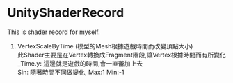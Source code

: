 # UnityShaderRecord
This is shader record for myself.

1. VertexScaleByTime (模型的Mesh根據遊戲時間而改變頂點大小)<br />
此Shader主要是在Vertex轉換成Fragment階段,讓Vertex根據時間而有所變化<br />
_Time.y: 這邊就是遊戲的時間,會一直蕾加上去<br />
Sin: 隨著時間不同做變化, Max:1  Min:-1<br />
